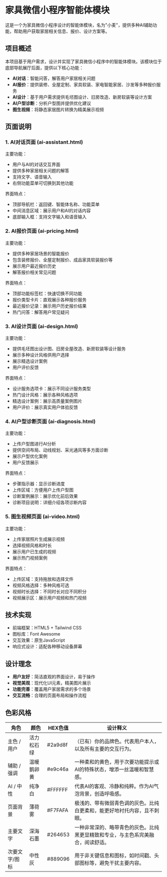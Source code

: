 # 家具微信小程序智能体模块

这是一个为家具微信小程序设计的智能体模块，名为"小麦"，提供多种AI辅助功能，帮助用户获取家居相关信息、报价、设计方案等。

## 项目概述

本项目基于用户需求，设计并实现了家具微信小程序中的智能体模块。该模块位于底部导航展厅后面，提供以下核心功能：

- **AI对话**：智能问答，解答用户家居相关问题
- **AI报价**：提供装修、全屋定制、家具软装、家电智能家居、沙发等多种报价服务
- **AI设计**：基于用户需求提供毛坯图设计、旧房改造、新房软装等设计方案
- **AI户型诊断**：分析户型图并提供优化建议
- **图生视频**：将静态家居图片转换为精美展示视频

## 页面说明

### 1. AI对话页面 (ai-assistant.html)

主要功能：
- 用户与AI的对话交互界面
- 提供多种家居相关问题的解答
- 支持文字、语音输入
- 右侧功能菜单可切换到其他功能

界面特点：
- 顶部导航栏：返回键、智能体名称、功能菜单
- 中间消息区域：展示用户和AI的对话内容
- 底部输入框：支持文字输入和语音输入

### 2. AI报价页面 (ai-pricing.html)

主要功能：
- 提供多种家居场景的智能报价
- 包含装修报价、全屋定制报价、成品家具软装报价等
- 展示用户最近报价历史
- 解答报价相关常见问题

界面特点：
- 顶部功能标签栏：快速切换不同功能
- 报价类型卡片：直观展示各种报价服务
- 最近报价记录：展示用户历史报价结果
- 热门问答：解答用户常见疑问

### 3. AI设计页面 (ai-design.html)

主要功能：
- 提供毛坯图出设计图、旧房全屋改造、新房软装等设计服务
- 展示多种设计风格供用户选择
- 展示精选设计案例
- 用户评价反馈

界面特点：
- 设计服务选项卡：展示不同设计服务类型
- 热门设计风格：展示各种风格选项
- 精选设计案例：展示高质量案例图片
- 用户评价：展示真实用户体验反馈

### 4. AI户型诊断页面 (ai-diagnosis.html)

主要功能：
- 上传户型图进行AI分析
- 提供空间布局、动线规划、采光通风等多方面诊断
- 展示户型优化案例
- 用户反馈展示

界面特点：
- 步骤指示器：显示诊断进度
- 上传区域：方便用户上传户型图
- 诊断案例展示：展示优化前后效果
- 诊断项目说明：详细介绍各项诊断内容

### 5. 图生视频页面 (ai-video.html)

主要功能：
- 上传家居照片生成展示视频
- 选择视频风格和时长
- 展示用户已生成的视频
- 展示热门视频案例

界面特点：
- 上传区域：支持拖放和选择文件
- 视频风格选择：多种风格可选
- 视频时长选择：不同时长对应不同积分
- 视频展示区：展示用户视频和热门视频

## 技术实现

- 前端框架：HTML5 + Tailwind CSS
- 图标库：Font Awesome
- 交互效果：原生JavaScript
- 响应式设计：适配各种移动设备屏幕

## 设计理念

- **用户友好**：简洁直观的界面设计，易于操作
- **视觉美观**：现代化UI元素，精美图片展示
- **功能完善**：覆盖用户家居需求的多个场景
- **交互流畅**：合理的页面布局和操作流程

## 色彩风格
| 角色 | 颜色 | HEX色值 | 设计释义 |
| --- | --- | --- | --- |
| 主色 / 用户 | 活力松石绿 | #2a9d8f | （已有）你的品牌色。代表用户本人，以及所有主要的交互行为。 |
| 辅助 / 强调 | 温暖鹅卵黄 | #e9c46a | 一种柔和的黄色，用于次要功能提示或AI的特殊状态，增添一丝温暖和智慧感。 |
| AI / 中性 | 纯净白 | #FFFFFF | 代表AI的客观、冷静和纯粹。作为AI气泡背景，创造呼吸感。 |
| 页面背景 | 薄荷雾 | #F7FAFA | 极浅的、带有微弱青色调的灰色。比纯白更柔和，能更好地衬托内容，且不刺眼。 |
| 主要文字 | 深海石墨 | #264653 | 一种非常深的、略带青色的灰色。比纯黑更显精致和专业，与主色系完美融合，阅读舒适。 |
| 次要文字/图标 | 中性灰 | #889096 | 用于非关键信息和图标，如时间戳、头部图标等，避免干扰主要内容。 |

